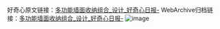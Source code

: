 好奇心原文链接：[多功能墙面收纳组合_设计_好奇心日报-](https://www.qdaily.com/articles/2199.html)
WebArchive归档链接：[多功能墙面收纳组合_设计_好奇心日报-](http://web.archive.org/web/20190623150927/https://www.qdaily.com/articles/2199.html)
![image](http://ww3.sinaimg.cn/large/007d5XDply1g3v60es4c9j30u02qcqct)